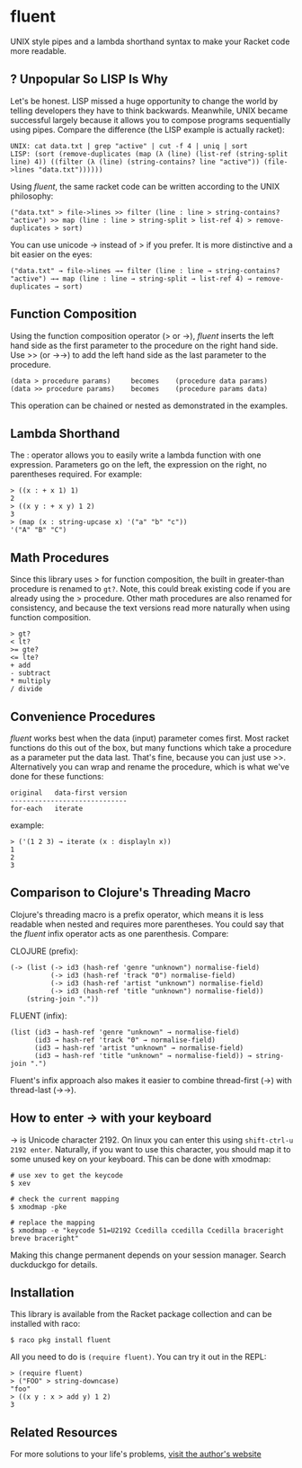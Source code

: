
# fluent

UNIX style pipes and a lambda shorthand syntax to make your Racket code more readable.

## ? Unpopular So LISP Is Why

Let's be honest. LISP missed a huge opportunity to change the world by telling developers they have to think backwards. Meanwhile, UNIX became successful largely because it allows you to compose programs sequentially using pipes. Compare the difference (the LISP example is actually racket):

    UNIX: cat data.txt | grep "active" | cut -f 4 | uniq | sort
    LISP: (sort (remove-duplicates (map (λ (line) (list-ref (string-split line) 4)) ((filter (λ (line) (string-contains? line "active")) (file->lines "data.txt"))))))

Using *fluent*, the same racket code can be written according to the UNIX philosophy:

    ("data.txt" > file->lines >> filter (line : line > string-contains? "active") >> map (line : line > string-split > list-ref 4) > remove-duplicates > sort)

You can use unicode → instead of > if you prefer. It is more distinctive and a bit easier on the eyes:

    ("data.txt" → file->lines →→ filter (line : line → string-contains? "active") →→ map (line : line → string-split → list-ref 4) → remove-duplicates → sort)

## Function Composition

Using the function composition operator (> or →), *fluent* inserts the left hand side as the first parameter to the procedure on the right hand side. Use >> (or →→) to add the left hand side as the last parameter to the procedure.

    (data > procedure params)     becomes    (procedure data params)
    (data >> procedure params)    becomes    (procedure params data)

This operation can be chained or nested as demonstrated in the examples.

## Lambda Shorthand

The : operator allows you to easily write a lambda function with one expression. Parameters go on the left, the expression on the right, no parentheses required. For example:

    > ((x : + x 1) 1)
    2
    > ((x y : + x y) 1 2)
    3
    > (map (x : string-upcase x) '("a" "b" "c"))
    '("A" "B" "C")

## Math Procedures

Since this library uses > for function composition, the built in greater-than procedure is renamed to `gt?`. Note, this could break existing code if you are already using the > procedure. Other math procedures are also renamed for consistency, and because the text versions read more naturally when using function composition.

    > gt?
    < lt?
    >= gte?
    <= lte?
    + add
    - subtract
    * multiply
    / divide

## Convenience Procedures

*fluent* works best when the data (input) parameter comes first. Most racket functions do this out of the box, but many functions which take a procedure as a parameter put the data last. That's fine, because you can just use >>. Alternatively you can wrap and rename the procedure, which is what we've done for these functions:

    original   data-first version
    -----------------------------
    for-each   iterate

example:

    > ('(1 2 3) → iterate (x : displayln x))
    1
    2
    3

## Comparison to Clojure's Threading Macro

Clojure's threading macro is a prefix operator, which means it is less readable when nested and requires more parentheses. You could say that the *fluent* infix operator acts as one parenthesis. Compare:

CLOJURE (prefix): 

    (-> (list (-> id3 (hash-ref 'genre "unknown") normalise-field)
              (-> id3 (hash-ref 'track "0") normalise-field)
              (-> id3 (hash-ref 'artist "unknown") normalise-field)
              (-> id3 (hash-ref 'title "unknown") normalise-field))
        (string-join "."))

FLUENT (infix):

    (list (id3 → hash-ref 'genre "unknown" → normalise-field)
          (id3 → hash-ref 'track "0" → normalise-field)
          (id3 → hash-ref 'artist "unknown" → normalise-field)
          (id3 → hash-ref 'title "unknown" → normalise-field)) → string-join ".")
 
Fluent's infix approach also makes it easier to combine thread-first (→) with thread-last (→→).

## How to enter → with your keyboard

→ is Unicode character 2192. On linux you can enter this using `shift-ctrl-u 2192 enter`. Naturally, if you want to use this character, you should map it to some unused key on your keyboard. This can be done with xmodmap:

    # use xev to get the keycode
    $ xev

    # check the current mapping
    $ xmodmap -pke

    # replace the mapping
    $ xmodmap -e "keycode 51=U2192 Ccedilla ccedilla Ccedilla braceright breve braceright"

Making this change permanent depends on your session manager. Search duckduckgo for details.

## Installation

This library is available from the Racket package collection and can be installed with raco:

    $ raco pkg install fluent

All you need to do is `(require fluent)`. You can try it out in the REPL:

    > (require fluent)
    > ("FOO" > string-downcase)
    "foo"
    > ((x y : x > add y) 1 2)
    3

## Related Resources

For more solutions to your life's problems, [visit the author's website](https://rogerkeays.com)

